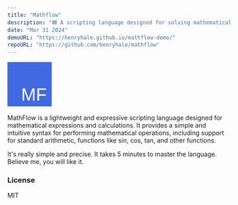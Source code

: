 ```yaml
---
title: "Mathflow"
description: "🟦 A scripting language designed for solving mathematical expressions and calculations."
date: "Mar 31 2024"
demoURL: "https://henryhale.github.io/mathflow-demo/"
repoURL: "https://github.com/henryhale/mathflow"
---
```


![Mathflow](https://github.com/henryhale/mathflow/raw/master/docs/public/logo.svg)

MathFlow is a lightweight and expressive scripting language designed for mathematical expressions and calculations.
It provides a simple and intuitive syntax for performing mathematical operations, including support for standard arithmetic, functions like sin, cos, tan, and other functions.

It's really simple and precise. It takes 5 minutes to master the language.  Believe me, you will like it.

### License

MIT